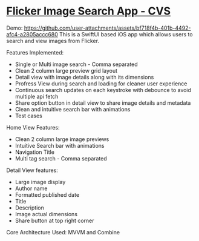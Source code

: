 # <ins>Flicker Image Search App - CVS </ins>

Demo: 
https://github.com/user-attachments/assets/bf718f4b-401b-4492-afc4-a2805accc680
This is a SwiftUI based iOS app which allows users to search and view images from Flicker.

Features Implemented:
* Single or Multi image search - Comma separated
* Clean 2 column large preview grid layout
* Detail view with image details along with its dimensions
* Profress View during search and loading for cleaner user experience
* Continuous search updates on each keystroke with debounce to avoid multiple api fetch
* Share option button in detail view to share image details and metadata
* Clean and intuitive search bar with animations
* Test cases

Home View Features: 
* Clean 2 column large image previews
* Intuitive Search bar with animations
* Navigation Title
* Multi tag search - Comma separated

Detail View features: 
* Large image display
* Author name
* Formatted published date
* Title
* Description
* Image actual dimensions
* Share button at top right corner

Core Architecture Used: MVVM and Combine
